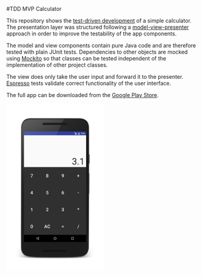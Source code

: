 #TDD MVP Calculator

This repository shows the [test-driven development](https://en.wikipedia.org/wiki/Test-driven_development) of a simple calculator. The presentation layer was structured following a [model-view-presenter](https://en.wikipedia.org/wiki/Model%E2%80%93view%E2%80%93presenter) approach in order to improve the testability of the app components.

The model and view components contain pure Java code and are therefore tested with plain JUnit tests. Dependencies to other objects are mocked using [Mockito](http://mockito.org/) so that classes can be tested independent of the implementation of other project classes.

The view does only take the user input and forward it to the presenter. [Espresso](https://google.github.io/android-testing-support-library/docs/espresso/) tests validate correct functionality of the user interface.

The full app can be downloaded from the [Google Play Store](https://play.google.com/store/apps/details?id=com.sreimler.calculator).

<img src="https://github.com/sreimler/calculator/blob/master/images/screenshot3.png" width="256">
